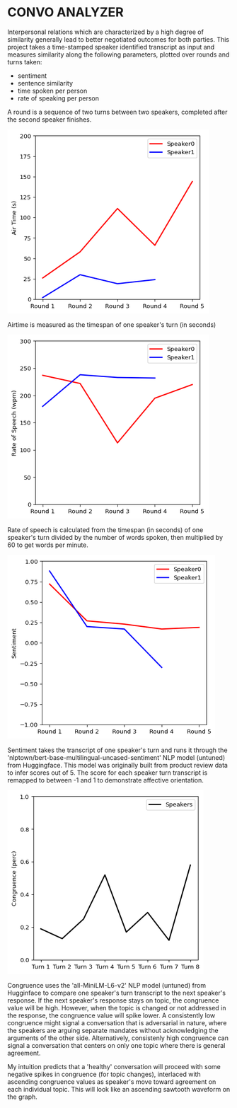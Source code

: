 # CONVO ANALYZER

Interpersonal relations which are characterized by a high degree of similarity generally lead to better negotiated outcomes for both parties. This project takes a time-stamped speaker identified transcript as input and measures similarity along the following parameters, plotted over rounds and turns taken:

- sentiment 
- sentence similarity 
- time spoken per person
- rate of speaking per person

A round is a sequence of two turns between two speakers, completed after the second speaker finishes.

![alt text](https://github.com/mkstp/convo-analyzer/blob/main/content/airtime.png?raw=true)

Airtime is measured as the timespan of one speaker's turn (in seconds)

![alt text](https://github.com/mkstp/convo-analyzer/blob/main/content/speechrate.png?raw=true)

Rate of speech is calculated from the timespan (in seconds) of one speaker's turn divided by the number of words spoken, then multiplied by 60 to get words per minute.

![alt text](https://github.com/mkstp/convo-analyzer/blob/main/content/sentiment.png?raw=true)

Sentiment takes the transcript of one speaker's turn and runs it through the 'nlptown/bert-base-multilingual-uncased-sentiment' NLP model (untuned) from Huggingface. This model was originally built from product review data to infer scores out of 5. The score for each speaker turn transcript is remapped to between -1 and 1 to demonstrate affective orientation. 

![alt text](https://github.com/mkstp/convo-analyzer/blob/main/content/congruence.png?raw=true)

Congruence uses the 'all-MiniLM-L6-v2' NLP model (untuned) from Hugginface to compare one speaker's turn transcript to the next speaker's response. If the next speaker's response stays on topic, the congruence value will be high. However, when the topic is changed or not addressed in the response, the congruence value will spike lower. A consistently low congruence might signal a conversation that is adversarial in nature, where the speakers are arguing separate mandates without acknowledging the arguments of the other side. Alternatively, consistenly high congruence can signal a conversation that centers on only one topic where there is general agreement.

My intuition predicts that a 'healthy' conversation will proceed with some negative spikes in congruence (for topic changes), interlaced with ascending congruence values as speaker's move toward agreement on each individual topic. This will look like an ascending sawtooth waveform on the graph. 
